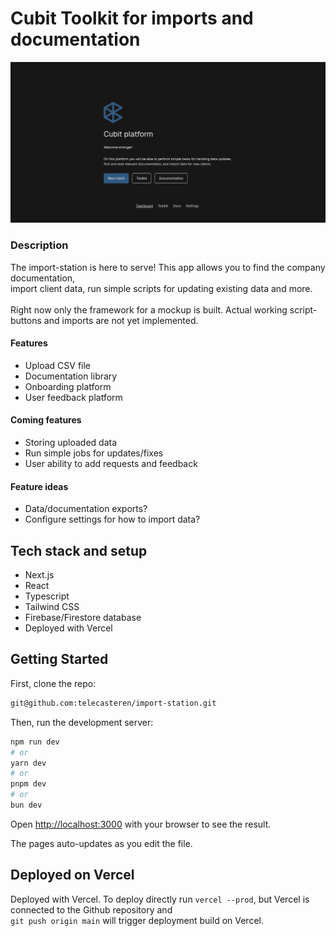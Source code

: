 # Cubit Toolkit for imports and documentation

![image](/public/screenshot.png)

### Description

The import-station is here to serve! This app allows you to find the company documentation,</br>
import client data, run simple scripts for updating existing data and more.
</br>
</br>
Right now only the framework for a mockup is built. Actual working script-buttons and imports are not yet implemented.

#### Features

- Upload CSV file
- Documentation library
- Onboarding platform
- User feedback platform

#### Coming features

- Storing uploaded data
- Run simple jobs for updates/fixes
- User ability to add requests and feedback

#### Feature ideas

- Data/documentation exports?
- Configure settings for how to import data?

## Tech stack and setup

- Next.js
- React
- Typescript
- Tailwind CSS
- Firebase/Firestore database
- Deployed with Vercel

## Getting Started

First, clone the repo:

```bash
git@github.com:telecasteren/import-station.git
```

Then, run the development server:

```bash
npm run dev
# or
yarn dev
# or
pnpm dev
# or
bun dev
```

Open [http://localhost:3000](http://localhost:3000) with your browser to see the result.

The pages auto-updates as you edit the file.

## Deployed on Vercel

Deployed with Vercel. To deploy directly run `vercel --prod`, but Vercel is connected to the Github repository and<br/>
`git push origin main` will trigger deployment build on Vercel.
